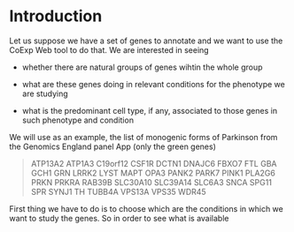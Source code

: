 
# Introduction

Let us suppose we have a set of genes to annotate and we want to use the CoExp Web tool to do that. We are interested in seeing 

* whether there are natural groups of genes wihtin the whole group

* what are these genes doing in relevant conditions for the phenotype we are studying

* what is the predominant cell type, if any, associated to those genes in such phenotype and condition

We will use as an example, the list of monogenic forms of Parkinson from the Genomics England panel App (only the green genes)

> ATP13A2 ATP1A3 C19orf12 CSF1R DCTN1 DNAJC6 FBXO7 FTL GBA GCH1 GRN LRRK2 LYST MAPT OPA3 PANK2 PARK7 PINK1 PLA2G6 PRKN PRKRA RAB39B SLC30A10 SLC39A14 SLC6A3 SNCA SPG11 SPR SYNJ1 TH TUBB4A VPS13A VPS35 WDR45

First thing we have to do is to choose which are the conditions in which we want to study the genes. So in order to see what is available 
